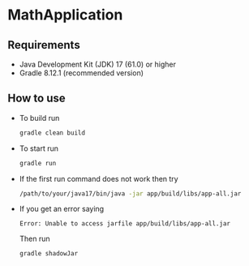 # MathApplication

## Requirements
 - Java Development Kit (JDK) 17 (61.0) or higher
 - Gradle 8.12.1 (recommended version)

## How to use
 - To build run
   ```ruby
   gradle clean build
   ```
- To start run
  ```ruby
  gradle run
  ```
- If the first run command does not work then try
  ```bash
  /path/to/your/java17/bin/java -jar app/build/libs/app-all.jar
  ```
- If you get an error saying
  ```
  Error: Unable to access jarfile app/build/libs/app-all.jar
  ```
  Then run
  ```ruby
  gradle shadowJar
  ```
